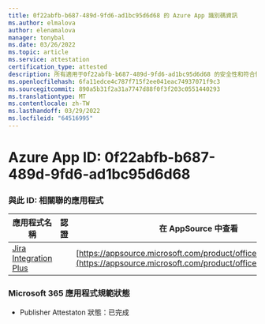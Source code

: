 ```yaml
---
title: 0f22abfb-b687-489d-9fd6-ad1bc95d6d68 的 Azure App 識別碼資訊
ms.author: elmalova
author: elenamalova
manager: tonybal
ms.date: 03/26/2022
ms.topic: article
ms.service: attestation
certification_type: attested
description: 所有適用于0f22abfb-b687-489d-9fd6-ad1bc95d6d68 的安全性和符合性資訊資訊。
ms.openlocfilehash: 6fa11edce4c787f715f2ee041eac74937071f9c3
ms.sourcegitcommit: 890a5b31f2a31a7747d88f0f3f203c0551440293
ms.translationtype: MT
ms.contentlocale: zh-TW
ms.lasthandoff: 03/29/2022
ms.locfileid: "64516995"
---
```

# <a name="azure-app-id-0f22abfb-b687-489d-9fd6-ad1bc95d6d68"></a>Azure App ID: 0f22abfb-b687-489d-9fd6-ad1bc95d6d68


### <a name="apps-associated-with-this-id"></a>與此 ID: 相關聯的應用程式
| **應用程式名稱** | **認證** | **在 AppSource 中查看** |
|--------------|---------------|-----------------------|
| [Jira Integration Plus](../forward/WA200003847.md) |  | [https://appsource.microsoft.com/product/office/WA200003847](https://appsource.microsoft.com/product/office/WA200003847) |

### <a name="microsoft-365-app-compliance-status"></a>Microsoft 365 應用程式規範狀態
- Publisher Attestaton 狀態：已完成
